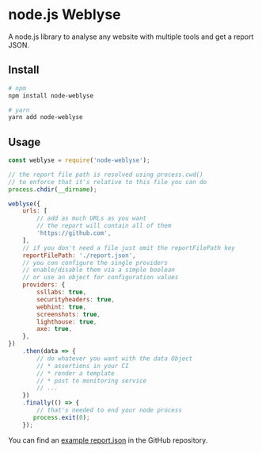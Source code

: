 # node.js Weblyse

A node.js library to analyse any website with multiple tools and get a report JSON.

## Install

```bash
# npm
npm install node-weblyse

# yarn
yarn add node-weblyse
```

## Usage

```js
const weblyse = require('node-weblyse');

// the report file path is resolved using process.cwd()
// to enforce that it's relative to this file you can do
process.chdir(__dirname);

weblyse({
    urls: [
        // add as much URLs as you want
        // the report will contain all of them
        'https://github.com',
    ],
    // if you don't need a file just omit the reportFilePath key
    reportFilePath: './report.json', 
    // you con configure the single providers
    // enable/disable them via a simple boolean
    // or use an object for configuration values
    providers: {
        ssllabs: true,
        securityheaders: true,
        webhint: true,
        screenshots: true,
        lighthouse: true,
        axe: true,
    },
})
    .then(data => {
        // do whatever you want with the data Object
        // * assertions in your CI
        // * render a template
        // * post to monitoring service
        // ...
    })
    .finally(() => {
        // that's needed to end your node process
       process.exit(0);
    });
```

You can find an [example report.json](https://github.com/Gummibeer/node-weblyse/blob/master/example/report.json) in the GitHub repository.

